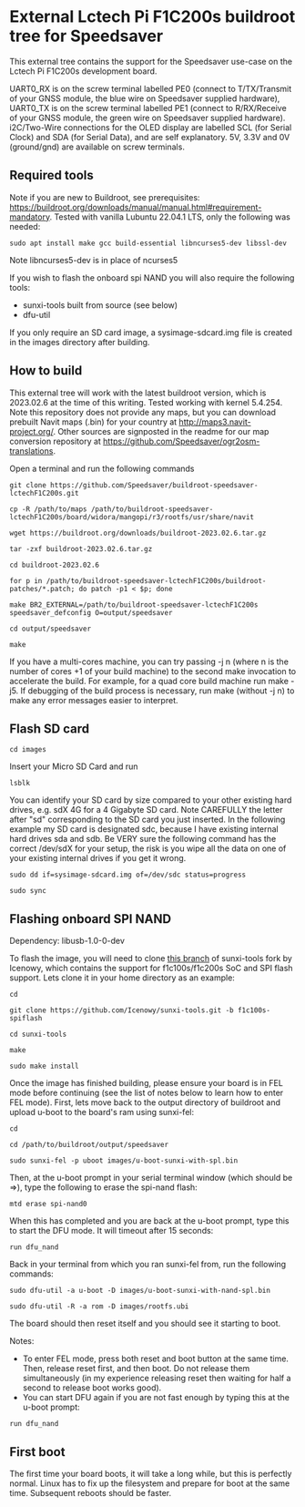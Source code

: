 # External Lctech Pi F1C200s buildroot tree for Speedsaver #

This external tree contains the support for the Speedsaver use-case on the Lctech Pi F1C200s development board.

UART0_RX is on the screw terminal labelled PE0 (connect to T/TX/Transmit of your GNSS module, the blue wire on Speedsaver supplied hardware), UART0_TX is on the screw terminal labelled PE1 (connect to R/RX/Receive of your GNSS module, the green wire on Speedsaver supplied hardware). i2C/Two-Wire connections for the OLED display are labelled SCL (for Serial Clock) and SDA (for Serial Data), and are self explanatory. 5V, 3.3V and 0V (ground/gnd) are available on screw terminals.

## Required tools ##

Note if you are new to Buildroot, see prerequisites: https://buildroot.org/downloads/manual/manual.html#requirement-mandatory. Tested with vanilla Lubuntu 22.04.1 LTS, only the following was needed:
```
sudo apt install make gcc build-essential libncurses5-dev libssl-dev
```
Note libncurses5-dev is in place of ncurses5

If you wish to flash the onboard spi NAND you will also require the following tools:
* sunxi-tools built from source (see below)
* dfu-util

If you only require an SD card image, a sysimage-sdcard.img file is created in the images directory after building.

## How to build ##

This external tree will work with the latest buildroot version, which is 2023.02.6 at the time of this writing. Tested working with kernel 5.4.254. Note this repository does not provide any maps, but you can download prebuilt Navit maps (.bin) for your country at http://maps3.navit-project.org/. Other sources are signposted in the readme for our map conversion repository at https://github.com/Speedsaver/ogr2osm-translations.

Open a terminal and run the following commands

```
git clone https://github.com/Speedsaver/buildroot-speedsaver-lctechF1C200s.git
```
```
cp -R /path/to/maps /path/to/buildroot-speedsaver-lctechF1C200s/board/widora/mangopi/r3/rootfs/usr/share/navit
```
```
wget https://buildroot.org/downloads/buildroot-2023.02.6.tar.gz
```
```
tar -zxf buildroot-2023.02.6.tar.gz
```
```
cd buildroot-2023.02.6
```
```
for p in /path/to/buildroot-speedsaver-lctechF1C200s/buildroot-patches/*.patch; do patch -p1 < $p; done
```
```
make BR2_EXTERNAL=/path/to/buildroot-speedsaver-lctechF1C200s speedsaver_defconfig O=output/speedsaver
```
```
cd output/speedsaver
```
```
make
```

If you have a multi-cores machine, you can try passing -j n (where n is the number of cores +1 of your build machine) to the second make invocation to accelerate the build. For example, for a quad core build machine run make -j5. If debugging of the build process is necessary, run make (without -j n) to make any error messages easier to interpret.

## Flash SD card ##

```
cd images
```
Insert your Micro SD Card and run 
```
lsblk
```
You can identify your SD card by size compared to your other existing hard drives, e.g. sdX 4G for a 4 Gigabyte SD card. Note CAREFULLY the letter after "sd" corresponding to the SD card you just inserted. In the following example my SD card is designated sdc, because I have existing internal hard drives sda and sdb. Be VERY sure the following command has the correct /dev/sdX for your setup, the risk is you wipe all the data on one of your existing internal drives if you get it wrong.
```
sudo dd if=sysimage-sdcard.img of=/dev/sdc status=progress
```
```
sudo sync
```

## Flashing onboard SPI NAND ##

Dependency: libusb-1.0-0-dev


To flash the image, you will need to clone [this branch](https://github.com/Icenowy/sunxi-tools/tree/f1c100s-spiflash) of sunxi-tools fork by Icenowy, which contains the support for f1c100s/f1c200s SoC and SPI flash support. Lets clone it in your home directory as an example:
```
cd

git clone https://github.com/Icenowy/sunxi-tools.git -b f1c100s-spiflash

cd sunxi-tools

make

sudo make install
```

Once the image has finished building, please ensure your board is in FEL mode before continuing (see the list of notes below to learn how to enter FEL mode). First, lets move back to the output directory of buildroot and upload u-boot to the board's ram using sunxi-fel:
```
cd

cd /path/to/buildroot/output/speedsaver

sudo sunxi-fel -p uboot images/u-boot-sunxi-with-spl.bin
```

Then, at the u-boot prompt in your serial terminal window (which should be =>), type the following to erase the spi-nand flash:
```
mtd erase spi-nand0
```

When this has completed and you are back at the u-boot prompt, type this to start the DFU mode. It will timeout after 15 seconds:
```
run dfu_nand
```

Back in your terminal from which you ran sunxi-fel from, run the following commands:
```
sudo dfu-util -a u-boot -D images/u-boot-sunxi-with-nand-spl.bin

sudo dfu-util -R -a rom -D images/rootfs.ubi
```

The board should then reset itself and you should see it starting to boot.

Notes:

* To enter FEL mode, press both reset and boot button at the same time. Then, release reset first, and then boot. Do not release them simultaneously (in my experience releasing reset then waiting for half a second to release boot works good).
* You can start DFU again if you are not fast enough by typing this at the u-boot prompt:
```
run dfu_nand
```

## First boot ##

The first time your board boots, it will take a long while, but this is perfectly normal. Linux has to fix up the filesystem and prepare for boot at the same time. Subsequent reboots should be faster.
